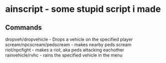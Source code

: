 # ainscript - some stupid script i made

## Commands

dropveh/dropvehicle - Drops a vehicle on the specified player <br>
scream/npcscream/pedscream - makes nearby peds scream <br>
riot/npcfight - makes a riot, aka peds attacking eachother <br>
rainvehicle/rvhc - rains the specified vehicle in the menu <br>

